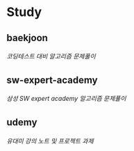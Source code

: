 # Study

baekjoon
---------
###### 코딩테스트 대비 알고리즘 문제풀이

sw-expert-academy
---------
###### 삼성 SW expert academy 알고리즘 문제풀이

udemy
---------
###### 유대미 강의 노트 및 프로젝트 과제 
